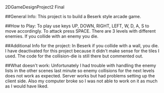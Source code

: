2DGameDesignProject2 Final

##General Info: This project is to build a Beserk style arcade game.

##How to Play: To play use keys UP, DOWN, RIGHT, LEFT, W, D, A, S to move accordingly. To attack press SPACE. There are 3 levels with different enemies. If you collide with an enemy you die.

##Additional Info for the project: In Beserk if you collide with a wall, you die. I have deactivated for this project because it didn't make sense for the tiles I used. The code for the collision-die is still there but commented out.

##What doesn't work: Unfortunately I had trouble with handling the enemy lists in the other scenes last minute so enemy collisions for the next levels does not work as expected. Server works but had problems setting up the client side. Also my computer broke so I was not able to work on it as much as I would have liked.
